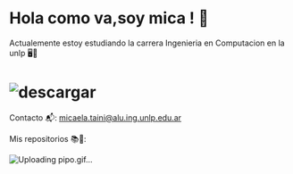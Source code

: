 # Hola como va,soy mica ! 💛
Actualemente estoy estudiando la carrera Ingenieria en Computacion en la unlp 🖥️📌
# ![descargar](https://github.com/user-attachments/assets/46905b94-be17-4edc-914e-a9130ee62e17)
Contacto 📬: micaela.taini@alu.ing.unlp.edu.ar

Mis repositorios 📚📖: 

![Uploading pipo.gif…]()

